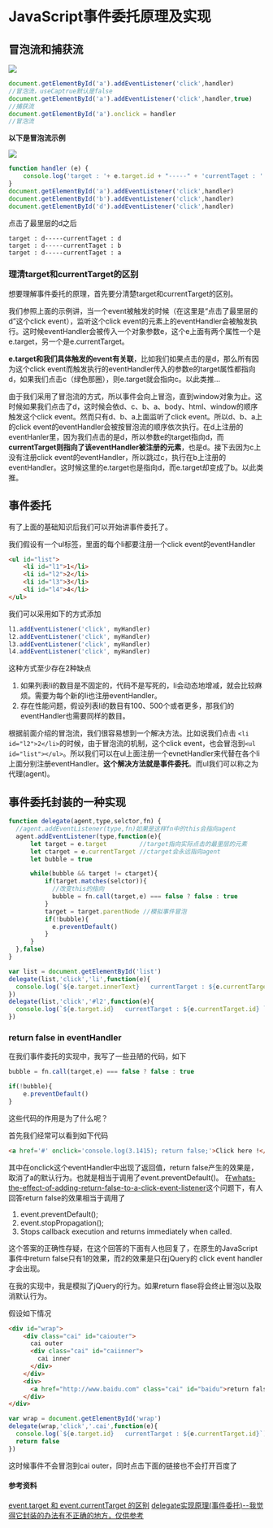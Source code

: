# JavaScript事件委托原理及实现

## 冒泡流和捕获流

![](https://raw.githubusercontent.com/caistrong/Blog/master/_posts/js-event-delegate/catch-buble.jpg)

```js
document.getElementById('a').addEventListener('click',handler) 
//冒泡流，useCaptrue默认是false
document.getElementById('a').addEventListener('click',handler,true)
//捕获流
document.getElementById('a').onclick = handler
//冒泡流
```

**以下是冒泡流示例**

![](https://raw.githubusercontent.com/caistrong/Blog/master/_posts/js-event-delegate/abcd.png)

```js
function handler (e) {
    console.log('target : '+ e.target.id + "-----" + 'currentTaget : ' + e.currentTarget.id )
}
document.getElementById('a').addEventListener('click',handler)
document.getElementById('b').addEventListener('click',handler)
document.getElementById('d').addEventListener('click',handler)
```

点击了最里层的d之后
```
target : d-----currentTaget : d
target : d-----currentTaget : b
target : d-----currentTaget : a
```

### 理清target和currentTarget的区别

想要理解事件委托的原理，首先要分清楚target和currentTarget的区别。

我们参照上面的示例讲，当一个event被触发的时候（在这里是“点击了最里层的d”这个click event），监听这个click event的元素上的eventHandler会被触发执行。这时候eventHandler会被传入一个对象参数e，这个e上面有两个属性一个是e.target，另一个是e.currentTarget。

**e.target和我们具体触发的event有关联**，比如我们如果点击的是d，那么所有因为这个click event而触发执行的eventHandler传入的参数e的target属性都指向d，如果我们点击c（绿色那圈），则e.target就会指向c。以此类推...

由于我们采用了冒泡流的方式，所以事件会向上冒泡，直到window对象为止。这时候如果我们点击了d，这时候会依d、c、b、a、body、html、window的顺序触发这个click event。然而只有d、b、a上面监听了click event。所以d、b、a上的click event的eventHandler会被按冒泡流的顺序依次执行。在d上注册的eventHanler里，因为我们点击的是d，所以参数e的target指向d，而**currentTarget则指向了该eventHandler被注册的元素**，也是d。接下去因为c上没有注册click event的eventHandler，所以跳过c，执行在b上注册的eventHandler。这时候这里的e.target也是指向d，而e.target却变成了b。以此类推。


## 事件委托

有了上面的基础知识后我们可以开始讲事件委托了。

我们假设有一个ul标签，里面的每个li都要注册一个click event的eventHandler
```html
<ul id="list">
    <li id="l1">1</li>
    <li id="l2">2</li>
    <li id="l3">3</li>
    <li id="l4">4</li>
</ul>
```
我们可以采用如下的方式添加
```js
l1.addEventListener('click', myHandler)
l2.addEventListener('click', myHandler)
l3.addEventListener('click', myHandler)
l4.addEventListener('click', myHandler)
```
这种方式至少存在2种缺点
1. 如果列表li的数目是不固定的，代码不是写死的，li会动态地增减，就会比较麻烦。需要为每个新的li也注册eventHandler。
2. 存在性能问题，假设列表li的数目有100、500个或者更多，那我们的eventHandler也需要同样的数目。

根据前面介绍的冒泡流，我们很容易想到一个解决方法。比如说我们点击
`<li id="l2">2</li>`的时候，由于冒泡流的机制，这个click event，也会冒泡到`<ul id="list"></ul>`。所以我们可以在ul上面注册一个evnetHandler来代替在各个li上面分别注册eventHandler。**这个解决方法就是事件委托**。而ul我们可以称之为代理(agent)。


## 事件委托封装的一种实现
```js
function delegate(agent,type,selctor,fn) {
  //agent.addEventListener(type,fn)如果是这样fn中的this会指向agent
  agent.addEventListener(type,function(e){
      let target = e.target         //target指向实际点击的最里层的元素
      let ctarget = e.currentTarget //ctarget会永远指向agent
      let bubble = true

      while(bubble && target != ctarget){
          if(target.matches(selctor)){
            //改变this的指向
            bubble = fn.call(target,e) === false ? false : true
          }
          target = target.parentNode //模拟事件冒泡
          if(!bubble){
            e.preventDefault()
          }
      }
  },false)
}
```

```js
var list = document.getElementById('list')
delegate(list,'click','li',function(e){
  console.log(`${e.target.innerText}   currentTarget : ${e.currentTarget.id}`)
})
delegate(list,'click','#l2',function(e){
  console.log(`${e.target.id}   currentTarget : ${e.currentTarget.id} `)
})
```

### return false in eventHandler
在我们事件委托的实现中，我写了一些丑陋的代码，如下
```js
bubble = fn.call(target,e) === false ? false : true

if(!bubble){
    e.preventDefault()
}
```
这些代码的作用是为了什么呢？

首先我们经常可以看到如下代码
```html
<a href='#' onclick='console.log(3.1415); return false;'>Click here !</a>
```
其中在onclick这个eventHandler中出现了返回值，return false产生的效果是，取消了a的默认行为。也就是相当于调用了event.preventDefault()。
在[whats-the-effect-of-adding-return-false-to-a-click-event-listener](https://stackoverflow.com/questions/128923/whats-the-effect-of-adding-return-false-to-a-click-event-listener)这个问题下，有人回答return false的效果相当于调用了

1. event.preventDefault();
2. event.stopPropagation();
3. Stops callback execution and returns immediately when called.

这个答案的正确性存疑，在这个回答的下面有人也回复了，在原生的JavaScript事件中return false只有1的效果，而2的效果是只在jQuery的 click event handler才会出现。

在我的实现中，我是模拟了jQuery的行为。如果return flase将会终止冒泡以及取消默认行为。

假设如下情况
```html
<div id="wrap">
    <div class="cai" id="caiouter">
      cai outer
      <div class="cai" id="caiinner">
        cai inner
      </div>
    </div>
    <div>
      <a href="http://www.baidu.com" class="cai" id="baidu">return false后不打开百度了</a>
    </div>
</div>
```
```js
var wrap = document.getElementById('wrap')
delegate(wrap,'click','.cai',function(e){
  console.log(`${e.target.id}   currentTarget : ${e.currentTarget.id}`)
  return false
})
```
这时候事件不会冒泡到cai outer，同时点击下面的链接也不会打开百度了

#### 参考资料
[event.target 和 event.currentTarget 的区别](http://www.calledt.com/target-and-currenttarget/)
[delegate实现原理(事件委托)--我觉得它封装的办法有不正确的地方，仅供参考](https://div.io/topic/1357)
